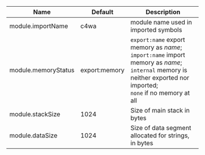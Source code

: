 | Name                | Default       | Description                                                                                                                                                              |
|---------------------|---------------|--------------------------------------------------------------------------------------------------------------------------------------------------------------------------|
| module.importName   | c4wa          | module name used in imported symbols                                                                                                                                     |
| module.memoryStatus | export:memory | `export:name` export memory as _name_; <br>`import:name` import memory as _name_; <br>`internal` memory is neither exported nor imported; <br>`none` if no memory at all | 
| module.stackSize    | 1024          | Size of main stack in bytes                                                                                                                                              |
| module.dataSize     | 1024          | Size of data segment allocated for strings, in bytes                                                                                                                     | 